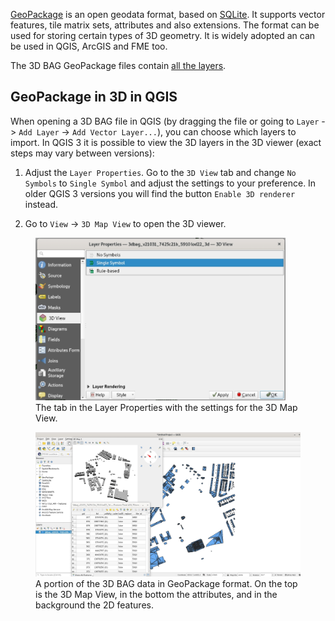 [GeoPackage](https://www.geopackage.org/) is an open geodata format, based on [SQLite](https://www.sqlite.org/index.html). It supports vector features, tile matrix sets, attributes and also extensions. The format can be used for storing certain types of 3D geometry. It is widely adopted an can be used in QGIS, ArcGIS and FME too.

The 3D BAG GeoPackage files contain [all the layers](../../schema/layers/#data-layers).

## GeoPackage in 3D in QGIS

When opening a 3D BAG file in QGIS (by dragging the file or going to `Layer` -> `Add Layer` -> `Add Vector Layer...`), you can choose which layers to import. In QGIS 3 it is possible to view the 3D layers in the 3D viewer (exact steps may vary between versions):

1. Adjust the `Layer Properties`. Go to the `3D View` tab and change `No Symbols` to `Single Symbol` and adjust the settings to your preference. In older QGIS 3 versions you will find the button `Enable 3D renderer` instead.

2. Go to `View` -> `3D Map View` to open the 3D viewer.

<figure>
  <a href="../../../images_common/gpkg.jpg">
    <img src="../../../images_common/gpkg.jpg" width="400" />
  </a>
  <figcaption>The tab in the Layer Properties with the settings for the 3D Map View.</figcaption>
</figure>

<figure>
  <a href="../../../images_common/gpkg2.jpg">
    <img src="../../../images_common/gpkg2.jpg" />
  </a>
  <figcaption>A portion of the 3D BAG data in GeoPackage format. On the top is the 3D Map View, in the bottom the attributes, and in the background the 2D features.</figcaption>
</figure>
